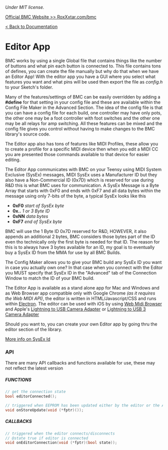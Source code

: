 *Under MIT license.*

[Official BMC Website >> RoxXxtar.com/bmc](https://www.roxxxtar.com/bmc)

[< Back to Documentation](README.md)

# Editor App
BMC works by using a single Global file that contains things like the number of buttons and what pin each button is connected to. This file contains tons of defines, you can create the file manually but why do that when we have an Editor App!
With the editor app you have a GUI where you select what features you want and what pins will be used then export the file as *config.h* to your Sketch's folder.

Many of the features/settings of BMC can be easily overridden by adding a **#define** for that setting in your config file and these are available within the Config File Maker in the Advanced Section.
The idea of the config file is that you can have a config file for each build, one controller may have only pots, the other one may be a foot controller with foot switches and the other one may be all relays for amp switching.
All these features can be mixed and the config file gives you control without having to make changes to the BMC library's source code.

The Editor app also has tons of features like MIDI Profiles, these allow you to create a profile for a specific MIDI device then when you edit a MIDI CC you are presented those commands available to that device for easier editing.

The Editor App communicates with BMC on your Teensy using MIDI System Exclusive (SysEx) messages, MIDI SysEx uses a Manufacturer ID but they also have a Non-Commercial ID (0x7D) which is reserved for use during R&D this is what BMC uses for communication. A SysEx Message is a Byte Array that starts with 0xF0 and ends with 0xF7 and all data bytes within the message using only 7-bits of the byte, a typical SysEx looks like this

* **0xF0** *start of SysEx byte*
* **0x..** *1 or 3 Byte ID*
* **0xNN** *data bytes*
* **0xF7** *end of SysEx byte*

BMC will use the 1 Byte ID 0x7D reserved for R&D, HOWEVER, it also appends an additional 2 bytes, BMC considers those bytes part of the ID even tho technically only the first byte is needed for that ID. The reason for this is to always have 3 bytes available for an ID, my goal is to eventually buy a SysEx ID from the MMA for use by all BMC Builds.

The Config Maker allows you to give your BMC build any SysEx ID you want in case you actually own one? In that case when you connect with the Editor you MUST specify that SysEx ID in the "Advanced" tab of the Connection Window to match the ID of your BMC build.

The Editor App is available as a stand alone app for Mac and Windows and as Web Browser app compatible only with Google Chrome *(as it requires the Web MIDI API)*, the editor is written in HTML/Javascript/CSS and runs within [Electron](https://www.electronjs.org). The editor can be used with iOS by using [Web Midi Browser](https://apps.apple.com/us/app/web-midi-browser/id953846217) and Apple's [Lightning to USB Camera Adapter](https://www.apple.com/shop/product/MD821AM/A/lightning-to-usb-camera-adapter) or [Lightning to USB 3 Camera Adapter](https://www.apple.com/shop/product/MK0W2AM/A/lightning-to-usb-3-camera-adapter)

Should you want to, you can create your own Editor app by going thru the editor section of the library.


[More info on SysEx Id](http://www.personal.kent.edu/~sbirch/Music_Production/MP-II/MIDI/midi_system_exclusive_messages.htm#note1)

### API
There are many API callbacks and functions available for use, these may not reflect the latest version

##### FUNCTIONS
```c++
// get the connection state
bool editorConnected();

// triggered when EEPROM has been updated either by the editor or the API
void onStoreUpdate(void (*fptr)());
```
##### CALLBACKS
```c++
// triggered when the editor connects/disconnects
// @state true if editor is connected
void onEditorConnection(void (*fptr)(bool state));
```
